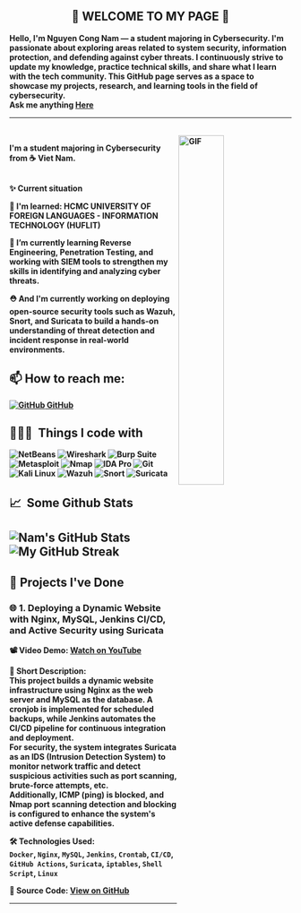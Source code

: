 <div align="center">
<h2> 👋 <b>WELCOME TO MY PAGE 🚀</h2>
</div>
Hello, I'm Nguyen Cong Nam — a student majoring in Cybersecurity. I'm passionate about exploring areas related to system security, information protection, and defending against cyber threats. I continuously strive to update my knowledge, practice technical skills, and share what I learn with the tech community. This GitHub page serves as a space to showcase my projects, research, and learning tools in the field of cybersecurity. <br>
Ask me anything <a href="https://github.com/trantuankhoabc/trantuankhoabc/issues/new"><b>Here</b></a><br>

---
<br>
<img align="right" alt="GIF" width="40%" src="https://i.pinimg.com/originals/e4/26/70/e426702edf874b181aced1e2fa5c6cde.gif" width="200"/>
<p aligh="left">
  I'm a student majoring in Cybersecurity from ☕️<b> Viet Nam</b>.</p>
</p>
<br>
  ✨ Current situation

🔭 I'm learned: HCMC UNIVERSITY OF FOREIGN LANGUAGES - INFORMATION TECHNOLOGY (HUFLIT) 

🌱 I’m currently learning Reverse Engineering, Penetration Testing, and working with SIEM tools to strengthen my skills in identifying and analyzing cyber threats.

⛑️ And I'm currently working on deploying open-source security tools such as Wazuh, Snort, and Suricata to build a hands-on understanding of threat detection and incident response in real-world environments.
## 📫 How to reach me: 
[![GitHub](https://i.stack.imgur.com/tskMh.png) GitHub](https://github.com/congnam101/congnam101) 
## 👨🏻‍💻 &nbsp;Things I code with ##
<p>
<img alt="NetBeans" src="https://img.shields.io/badge/-NetBeans-1B6AC6?style=flat-square&logo=apache-netbeans-ide&logoColor=white" />
<img alt="Wireshark" src="https://img.shields.io/badge/-Wireshark-1679A7?style=flat-square&logo=wireshark&logoColor=white" />
<img alt="Burp Suite" src="https://img.shields.io/badge/-Burp_Suite-FF7139?style=flat-square&logo=burp-suite&logoColor=white" />
<img alt="Metasploit" src="https://img.shields.io/badge/-Metasploit-4E8CAF?style=flat-square&logo=metasploit&logoColor=white" />
<img alt="Nmap" src="https://img.shields.io/badge/-Nmap-214478?style=flat-square&logo=nmap&logoColor=white" />
<img alt="IDA Pro" src="https://img.shields.io/badge/-IDA_Pro-000000?style=flat-square&logoColor=white" />
<img alt="Git" src="https://img.shields.io/badge/-Git-F05032?style=flat-square&logo=git&logoColor=white" />
<img alt="Kali Linux" src="https://img.shields.io/badge/-Kali_Linux-557C94?style=flat-square&logo=linux&logoColor=white" />
<img alt="Wazuh" src="https://img.shields.io/badge/-Wazuh-0262AB?style=flat-square&logo=data:image/svg+xml;base64,PHN2ZyBmaWxsPSJ3aGl0ZSIgd2lkdGg9IjI0IiBoZWlnaHQ9IjI0IiB2aWV3Qm94PSIwIDAgMjQgMjQiPjxwYXRoIGQ9Ik0xMiAxYy02LjA1IDAtMTEgNC45NS0xMSAxMXM0Ljk1IDExIDExIDExIDExLTQuOTUgMTEtMTEtNC45NS0xMS0xMS0xMXptMi44NiAxMi4yNmwtNC4xNCA0LjE0LTEuNDItMS40MiAyLjcyLTIuNzJ2LTYuNTZoMi44NnY2LjU2eiIvPjwvc3ZnPg==" />
<img alt="Snort" src="https://img.shields.io/badge/-Snort-CC0000?style=flat-square&logo=snort&logoColor=white" />
<img alt="Suricata" src="https://img.shields.io/badge/-Suricata-FF4500?style=flat-square&logo=suricata&logoColor=white" />


</p>

## 📈 &nbsp;Some Github Stats ##
<span align="left">

![Nam's GitHub Stats](https://github-readme-stats.vercel.app/api?username=congnam101&show_icons=true&hide_border=true&bg_color=3D3D3D&title_color=00E6FE&icon_color=00E6FE&text_color=FFFFFF)
</span>
<span align="right">
![My GitHub Streak](http://github-readme-streak-stats.herokuapp.com?user=congnam101&hide_border=true&theme=black-ice&background=3D3D3D&stroke=00E6FE)
</span>
---

## 📂 Projects I've Done

### 🌐 1. Deploying a Dynamic Website with Nginx, MySQL, Jenkins CI/CD, and Active Security using Suricata

📽️ **Video Demo**: [Watch on YouTube](https://www.youtube.com/watch?v=Mi-IkF9fDug)

📌 **Short Description**:  
This project builds a dynamic website infrastructure using **Nginx** as the web server and **MySQL** as the database. A **cronjob** is implemented for scheduled backups, while **Jenkins** automates the CI/CD pipeline for continuous integration and deployment.  
For security, the system integrates **Suricata** as an IDS (Intrusion Detection System) to monitor network traffic and detect suspicious activities such as port scanning, brute-force attempts, etc.  
Additionally, **ICMP (ping) is blocked**, and **Nmap port scanning detection and blocking** is configured to enhance the system's active defense capabilities.

🛠 **Technologies Used**:  
`Docker`, `Nginx`, `MySQL`, `Jenkins`, `Crontab`, `CI/CD`, `GitHub Actions`, `Suricata`, `iptables`, `Shell Script`, `Linux`

📁 **Source Code**: [View on GitHub](https://github.com/congnam101/website-nginx-mysql)

---
